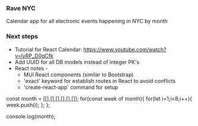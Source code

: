 ### Rave NYC

Calendar app for all electronic events happening in NYC by month

### Next steps
- Tutorial for React Calendar: https://www.youtube.com/watch?v=lyRP_D0qCfk
- Add UUID for all DB models instead of integer PK's
- React notes - 
    - MUI React components (similar to Bootstrap)
    - 'exact' keyword for establish routes in React to avoid conflicts
    - 'create-react-app' command for setup


const month = [[],[],[],[],[],[]];
for(const week of month){
    for(let i=1;i<8;i++){
        week.push(i);
    };
};

console.log(month);